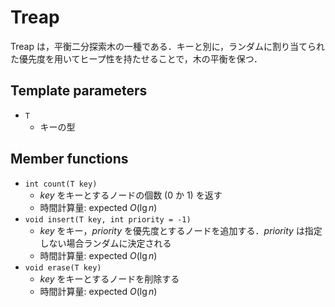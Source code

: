 # Treap

Treap は，平衡二分探索木の一種である．キーと別に，ランダムに割り当てられた優先度を用いてヒープ性を持たせることで，木の平衡を保つ．

## Template parameters

- `T`
    - キーの型

## Member functions

- `int count(T key)`
    - $key$ をキーとするノードの個数 (0 か 1) を返す
    - 時間計算量: $\mathrm{expected}\ O(\lg n)$
- `void insert(T key, int priority = -1)`
    - $key$ をキー，$priority$ を優先度とするノードを追加する．$priority$ は指定しない場合ランダムに決定される
    - 時間計算量: $\mathrm{expected}\ O(\lg n)$
- `void erase(T key)`
    - $key$ をキーとするノードを削除する
    - 時間計算量: $\mathrm{expected}\ O(\lg n)$